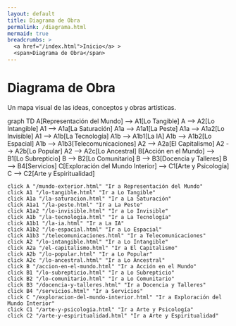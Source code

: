 ```yaml
---
layout: default
title: Diagrama de Obra
permalink: /diagrama.html
mermaid: true
breadcrumbs: >
  <a href="/index.html">Inicio</a> >
  <span>Diagrama de Obra</span>
---
```


<div class="content">
  <h1>Diagrama de Obra</h1>
  <p>Un mapa visual de las ideas, conceptos y obras artísticas.</p>
  <div class="mermaid">
    graph TD
    A[Representación del Mundo] --> A1[Lo Tangible]
    A --> A2[Lo Intangible]
    A1 --> A1a[La Saturación]
    A1a --> A1a1[La Peste]
    A1a --> A1a2[Lo Invisible]
    A1 --> A1b[La Tecnología]
    A1b --> A1b1[La IA]
    A1b --> A1b2[Lo Espacial]
    A1b --> A1b3[Telecomunicaciones]
    A2 --> A2a[El Capitalismo]
    A2 --> A2b[Lo Popular]
    A2 --> A2c[Lo Ancestral]
    B[Acción en el Mundo] --> B1[Lo Subrepticio]
    B --> B2[Lo Comunitario]
    B --> B3[Docencia y Talleres]
    B --> B4[Servicios]
    C[Exploración del Mundo Interior] --> C1[Arte y Psicología]
    C --> C2[Arte y Espiritualidad]

    click A "/mundo-exterior.html" "Ir a Representación del Mundo"
    click A1 "/lo-tangible.html" "Ir a Lo Tangible"
    click A1a "/la-saturacion.html" "Ir a La Saturación"
    click A1a1 "/la-peste.html" "Ir a La Peste"
    click A1a2 "/lo-invisible.html" "Ir a Lo Invisible"
    click A1b "/la-tecnologia.html" "Ir a La Tecnología"
    click A1b1 "/la-ia.html" "Ir a La IA"
    click A1b2 "/lo-espacial.html" "Ir a Lo Espacial"
    click A1b3 "/telecomunicaciones.html" "Ir a Telecomunicaciones"
    click A2 "/lo-intangible.html" "Ir a Lo Intangible"
    click A2a "/el-capitalismo.html" "Ir a El Capitalismo"
    click A2b "/lo-popular.html" "Ir a Lo Popular"
    click A2c "/lo-ancestral.html" "Ir a Lo Ancestral"
    click B "/accion-en-el-mundo.html" "Ir a Acción en el Mundo"
    click B1 "/lo-subrepticio.html" "Ir a Lo Subrepticio"
    click B2 "/lo-comunitario.html" "Ir a Lo Comunitario"
    click B3 "/docencia-y-talleres.html" "Ir a Docencia y Talleres"
    click B4 "/servicios.html" "Ir a Servicios"
    click C "/exploracion-del-mundo-interior.html" "Ir a Exploración del Mundo Interior"
    click C1 "/arte-y-psicologia.html" "Ir a Arte y Psicología"
    click C2 "/arte-y-espiritualidad.html" "Ir a Arte y Espiritualidad"
  </div>
</div>

